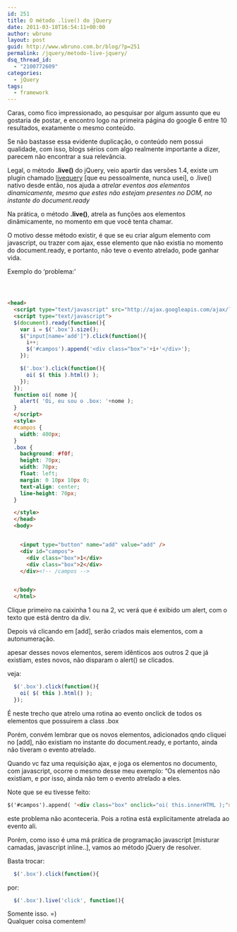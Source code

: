 ```yaml
---
id: 251
title: O método .live() do jQuery
date: 2011-03-18T16:54:11+00:00
author: wbruno
layout: post
guid: http://www.wbruno.com.br/blog/?p=251
permalink: /jquery/metodo-live-jquery/
dsq_thread_id:
  - "2100772609"
categories:
  - jQuery
tags:
  - framework
---
```

Caras, como fico impressionado, ao pesquisar por algum assunto que eu gostaria de postar, e encontro logo na primeira página do google 6 entre 10 resultados, exatamente o mesmo conteúdo.

Se não bastasse essa evidente duplicação, o conteúdo nem possui qualidade, com isso, blogs sérios com algo realmente importante a dizer, parecem não encontrar a sua relevância.

Legal, o método **.live()** do jQuery, veio apartir das versões 1.4, existe um plugin chamado <a href="http://plugins.jquery.com/project/livequery" target="_blank">livequery</a> [que eu pessoalmente, nunca usei], o .live() nativo desde então, nos ajuda a <cite>atrelar eventos aos elementos dinamicamente, mesmo que estes não estejam presentes no DOM, no instante do document.ready</cite>

Na prática, o método **.live()**, atrela as funções aos elementos dinâmicamente, no momento em que você tenta chamar.

O motivo desse método existir, é que se eu criar algum elemento com javascript, ou trazer com ajax, esse elemento que não existia no momento do document.ready, e portanto, não teve o evento atrelado, pode ganhar vida.

Exemplo do &#8216;problema:&#8217;

<!--more-->

``` html



<head>
  <script type="text/javascript" src="http://ajax.googleapis.com/ajax/libs/jquery/1.5.1/jquery.min.js"></script>
  <script type="text/javascript">
  $(document).ready(function(){
    var i = $('.box').size();
    $("input[name='add']").click(function(){
      i++;
      $('#campos').append('<div class="box">'+i+'</div>');
    });

    $('.box').click(function(){
      oi( $( this ).html() );
    });
  });
  function oi( nome ){
    alert( 'Oi, eu sou o .box: '+nome );
  }
  </script>
  <style>
  #campos {
    width: 400px;
  }
  .box {
    background: #f0f;
    height: 70px;
    width: 70px;
    float: left;
    margin: 0 10px 10px 0;
    text-align: center;
    line-height: 70px;
  }

  </style>
  </head>
  <body>


    <input type="button" name="add" value="add" />
    <div id="campos">
      <div class="box">1</div>
      <div class="box">2</div>
    </div><!-- /campos -->


  </body>
  </html>
  ```


  <p>
    Clique primeiro na caixinha 1 ou na 2, vc verá que é exibido um alert, com o texto que está dentro da div.
  </p>


  <p>
    Depois vá clicando em [add], serão criados mais elementos, com a autonumeração.
  </p>


  <p>
    apesar desses novos elementos, serem idênticos aos outros 2 que já existiam, estes novos, não disparam o alert() se clicados.
  </p>


  <p>
    veja:
  </p>


``` js
  $('.box').click(function(){
    oi( $( this ).html() );
  });
```


  <p>
    É neste trecho que atrelo uma rotina ao evento onclick de todos os elementos que possuirem a class .box
  </p>


  <p>
    Porém, convém lembrar que os novos elementos, adicionados qndo cliquei no [add], não existiam no instante do document.ready, e portanto, ainda não tiveram o evento atrelado.
  </p>


  <p>
    Quando vc faz uma requisição ajax, e joga os elementos no documento, com javascript, ocorre o mesmo desse meu exemplo: &#8220;Os elementos não existiam, e por isso, ainda não tem o evento atrelado a eles.
  </p>

  <p>Note que se eu tivesse feito:</p>


``` html
$('#campos').append( '<div class="box" onclick="oi( this.innerHTML );">'+i+'</div>' );
```


  <p>
    este problema não aconteceria. Pois a rotina está explicitamente atrelada ao evento ali.
  </p>


  <p>
    Porém, como isso é uma má prática de programação javascript [misturar camadas, javascript inline..], vamos ao método jQuery de resolver.
  </p>


  <p>
    Basta trocar:
  </p>


``` js
  $('.box').click(function(){
```


  <p>
    por:
  </p>


``` js
  $('.box').live('click', function(){
```


  <p>
    Somente isso. =)<br />
    Qualquer coisa comentem!
  </p>
